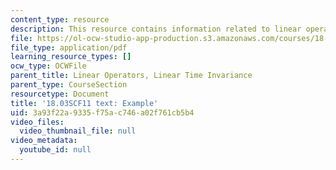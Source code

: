 ```yaml
---
content_type: resource
description: This resource contains information related to linear operators.
file: https://ol-ocw-studio-app-production.s3.amazonaws.com/courses/18-03sc-differential-equations-fall-2011/3a93f22a9335f75ac746a02f761cb5b4_MIT18_03SCF11_s17_4text.pdf
file_type: application/pdf
learning_resource_types: []
ocw_type: OCWFile
parent_title: Linear Operators, Linear Time Invariance
parent_type: CourseSection
resourcetype: Document
title: '18.03SCF11 text: Example'
uid: 3a93f22a-9335-f75a-c746-a02f761cb5b4
video_files:
  video_thumbnail_file: null
video_metadata:
  youtube_id: null
---
```

